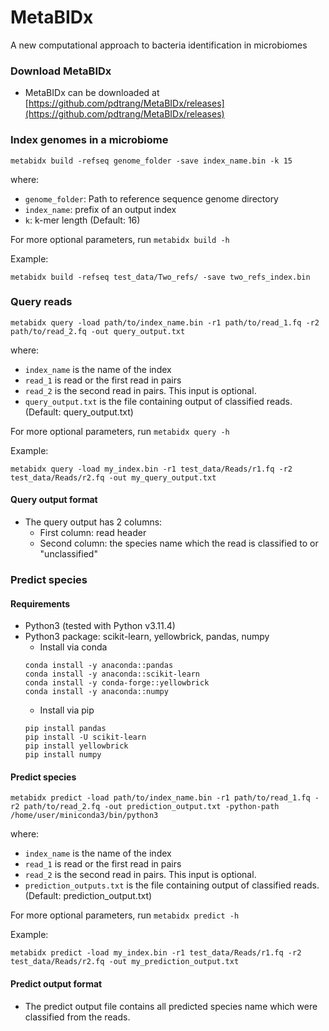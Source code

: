# MetaBIDx
A new computational approach to bacteria identification in microbiomes


### Download MetaBIDx
- MetaBIDx can be downloaded at [https://github.com/pdtrang/MetaBIDx/releases](https://github.com/pdtrang/MetaBIDx/releases)


### Index genomes in a microbiome 

```
metabidx build -refseq genome_folder -save index_name.bin -k 15
```
where:
- `genome_folder`: Path to reference sequence genome directory
- `index_name`: prefix of an output index
- `k`: k-mer length (Default: 16)

For more optional parameters, run `metabidx build -h`

Example:

```
metabidx build -refseq test_data/Two_refs/ -save two_refs_index.bin
```

### Query reads
```
metabidx query -load path/to/index_name.bin -r1 path/to/read_1.fq -r2 path/to/read_2.fq -out query_output.txt
``` 
where:
- `index_name` is the name of the index
- `read_1` is read or the first read in pairs
- `read_2` is the second read in pairs. This input is optional.
- `query_output.txt` is the file containing output of classified reads. (Default: query_output.txt)

For more optional parameters, run `metabidx query -h`

Example:
```
metabidx query -load my_index.bin -r1 test_data/Reads/r1.fq -r2 test_data/Reads/r2.fq -out my_query_output.txt
```

#### Query output format
- The query output has 2 columns:
	- First column: read header
	- Second column: the species name which the read is classified to or "unclassified"


### Predict species
#### Requirements
- Python3 (tested with Python v3.11.4)
- Python3 package: scikit-learn, yellowbrick, pandas, numpy
	- Install via conda
	```
	conda install -y anaconda::pandas
	conda install -y anaconda::scikit-learn
	conda install -y conda-forge::yellowbrick
	conda install -y anaconda::numpy
	```
	- Install via pip
	```
	pip install pandas
	pip install -U scikit-learn
	pip install yellowbrick
	pip install numpy
	```
#### Predict species
```
metabidx predict -load path/to/index_name.bin -r1 path/to/read_1.fq -r2 path/to/read_2.fq -out prediction_output.txt -python-path /home/user/miniconda3/bin/python3
``` 
where:
- `index_name` is the name of the index
- `read_1` is read or the first read in pairs
- `read_2` is the second read in pairs. This input is optional.
- `prediction_outputs.txt` is the file containing output of classified reads. (Default: prediction_output.txt)

For more optional parameters, run `metabidx predict -h`

Example:
```
metabidx predict -load my_index.bin -r1 test_data/Reads/r1.fq -r2 test_data/Reads/r2.fq -out my_prediction_output.txt
```

#### Predict output format
- The predict output file contains all predicted species name which were classified from the reads.
